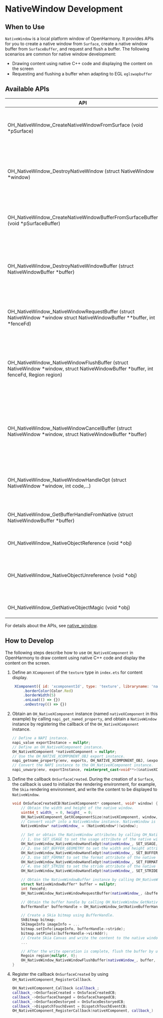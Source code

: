 # NativeWindow Development

## When to Use

`NativeWindow` is a local platform window of OpenHarmony. It provides APIs for you to create a native window from `Surface`, create a native window buffer from `SurfaceBuffer`, and request and flush a buffer.
The following scenarios are common for native window development:

* Drawing content using native C++ code and displaying the content on the screen
* Requesting and flushing a buffer when adapting to EGL `eglswapbuffer`

## Available APIs

| API| Description|
| -------- | -------- |
| OH_NativeWindow_CreateNativeWindowFromSurface (void \*pSurface) | Creates a `NativeWindow` instance. A new `NativeWindow` instance is created each time this function is called.|
| OH_NativeWindow_DestroyNativeWindow (struct NativeWindow \*window) | Decreases the reference count of a `NativeWindow` instance by 1 and, when the reference count reaches 0, destroys the instance.|
| OH_NativeWindow_CreateNativeWindowBufferFromSurfaceBuffer (void \*pSurfaceBuffer) | Creates a `NativeWindowBuffer` instance. A new `NativeWindowBuffer` instance is created each time this function is called.|
| OH_NativeWindow_DestroyNativeWindowBuffer (struct NativeWindowBuffer \*buffer) | Decreases the reference count of a `NativeWindowBuffer` instance by 1 and, when the reference count reaches 0, destroys the instance.|
| OH_NativeWindow_NativeWindowRequestBuffer (struct NativeWindow \*window struct NativeWindowBuffer \*\*buffer, int \*fenceFd) | Requests a `NativeWindowBuffer` through a `NativeWindow` instance for content production.|
| OH_NativeWindow_NativeWindowFlushBuffer (struct NativeWindow \*window, struct NativeWindowBuffer \*buffer, int fenceFd, Region region) | Flushes the `NativeWindowBuffer` filled with the content to the buffer queue through a `NativeWindow` instance for content consumption.|
| OH_NativeWindow_NativeWindowCancelBuffer (struct NativeWindow \*window, struct NativeWindowBuffer \*buffer) | Returns the `NativeWindowBuffer` to the buffer queue through a `NativeWindow` instance, without filling in any content. The `NativeWindowBuffer` can be used for another request.|
| OH_NativeWindow_NativeWindowHandleOpt (struct NativeWindow \*window, int code,...) | Sets or obtains the attributes of a native window, including the width, height, and content format.|
| OH_NativeWindow_GetBufferHandleFromNative (struct NativeWindowBuffer \*buffer) | Obtains the pointer to a `BufferHandle` of a `NativeWindowBuffer` instance.|
| OH_NativeWindow_NativeObjectReference (void \*obj) | Adds the reference count of a native object.|
| OH_NativeWindow_NativeObjectUnreference (void \*obj) | Decreases the reference count of a native object and, when the reference count reaches 0, destroys this object.|
| OH_NativeWindow_GetNativeObjectMagic (void \*obj) | Obtains the magic ID of a native object.|

For details about the APIs, see [native_window](../reference/native-apis/_native_window.md).

## How to Develop

The following steps describe how to use `OH_NativeXComponent` in OpenHarmony to draw content using native C++ code and display the content on the screen.

1. Define an `XComponent` of the `texture` type in `index.ets` for content display.
   ```js
    XComponent({ id: 'xcomponentId', type: 'texture', libraryname: 'nativerender'})
        .borderColor(Color.Red)
        .borderWidth(5)
        .onLoad(() => {})
        .onDestroy(() => {})
   ```

2. Obtain an `OH_NativeXComponent` instance (named `nativeXComponent` in this example) by calling `napi_get_named_property`, and obtain a `NativeWindow` instance by registering the callback of the `OH_NativeXComponent` instance.

    ```c++
    // Define a NAPI instance.
    napi_value exportInstance = nullptr;
    // Define an OH_NativeXComponent instance.
    OH_NativeXComponent *nativeXComponent = nullptr;
    // Use the OH_NATIVE_XCOMPONENT_OBJ export instance.
    napi_getname_property(env, exports, OH_NATIVE_XCOMPONENT_OBJ, &exportInstance);
    // Convert the NAPI instance to the OH_NativeXComponent instance.
    napi_unwarp(env, exportInstance, reinterpret_cast<void**>(&nativeXComponent));
    ```

3. Define the callback `OnSurfaceCreated`. During the creation of a `Surface`, the callback is used to initialize the rendering environment, for example, the `Skia` rendering environment, and write the content to be displayed to `NativeWindow`.

    ```c++
    void OnSufaceCreatedCB(NativeXComponent* component, void* window) {
        // Obtain the width and height of the native window.
        uint64_t width_ = 0, height_ = 0;
        OH_NativeXComponent_GetXComponentSize(nativeXComponent, window, &width_, &height_);
        // Convert void* into a NativeWindow instance. NativeWindow is defined in native_window/external_window.h.
        NativeWindow* nativeWindow_ = (NativeWindow*)(window);

        // Set or obtain the NativeWindow attributes by calling OH_NativeWindow_NativeWindowHandleOpt.
        // 1. Use SET_USAGE to set the usage attribute of the native window, for example, to HBM_USE_CPU_READ.
        OH_NativeWindow_NativeWindowHandleOpt(nativeWindow_, SET_USAGE, HBM_USE_CPU_READ | HBM_USE_CPU_WRITE |HBM_USE_MEM_DMA);
        // 2. Use SET_BUFFER_GEOMETRY to set the width and height attributes of the native window.
        OH_NativeWindow_NativeWindowHandleOpt(nativeWindow_, SET_BUFFER_GEOMETRY, width_, height_);
        // 3. Use SET_FORMAT to set the format attribute of the native window, for example, to PIXEL_FMT_RGBA_8888.
        OH_NativeWindow_NativeWindowHandleOpt(nativeWindow_, SET_FORMAT, PIXEL_FMT_RGBA_8888);
        // 4. Use SET_STRIDE to set the stride attribute of the native window.
        OH_NativeWindow_NativeWindowHandleOpt(nativeWindow_, SET_STRIDE, 0x8);

        // Obtain the NativeWindowBuffer instance by calling OH_NativeWindow_NativeWindowRequestBuffer.
        struct NativeWindowBuffer* buffer = nullptr;
        int fenceFd;
        OH_NativeWindow_NativeWindowRequestBuffer(nativeWindow_, &buffer, &fenceFd);

        // Obtain the buffer handle by calling OH_NativeWindow_GetNativeBufferHandleFromNative.
        BufferHandle* bufferHandle = OH_NativeWindow_GetNativeBufferHandleFromNative(buffer);

        // Create a Skia bitmap using BufferHandle.
        SkBitmap bitmap;
        SkImageInfo imageInfo = ...
        bitmap.setInfo(imageInfo, bufferHandle->stride);
        bitmap.setPixels(bufferHandle->virAddr);
        // Create Skia Canvas and write the content to the native window.
        ...

        // After the write operation is complete, flush the buffer by using OH_NativeWindwo_NativeWindowFlushBuffer so that the data is displayed on the screen.
        Regoin region{nullptr, 0};
        OH_NativeWindow_NativeWindowFlushBuffer(nativeWindow_, buffer, fenceFd, region)
    }
    ```

4. Register the callback `OnSurfaceCreated` by using `OH_NativeXComponent_RegisterCallback`.

    ```c++
    OH_NativeXComponent_Callback &callback_;
    callback_->OnSurfaceCreated = OnSufaceCreatedCB;
    callback_->OnSurfaceChanged = OnSufaceChangedCB;
    callback_->OnSurfaceDestoryed = OnSufaceDestoryedCB;
    callback_->DispatchTouchEvent = DispatchTouchEventCB;
    OH_NativeXComponent_RegisterCallback(nativeXComponent, callback_)
    ```
